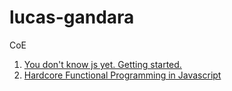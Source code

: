 # lucas-gandara
CoE 

1. [You don't know js yet. Getting started.](you-dont-know-js_yet_getting_started.md)
2. [Hardcore Functional Programming in Javascript](hardcore_functional_programming_js.md)